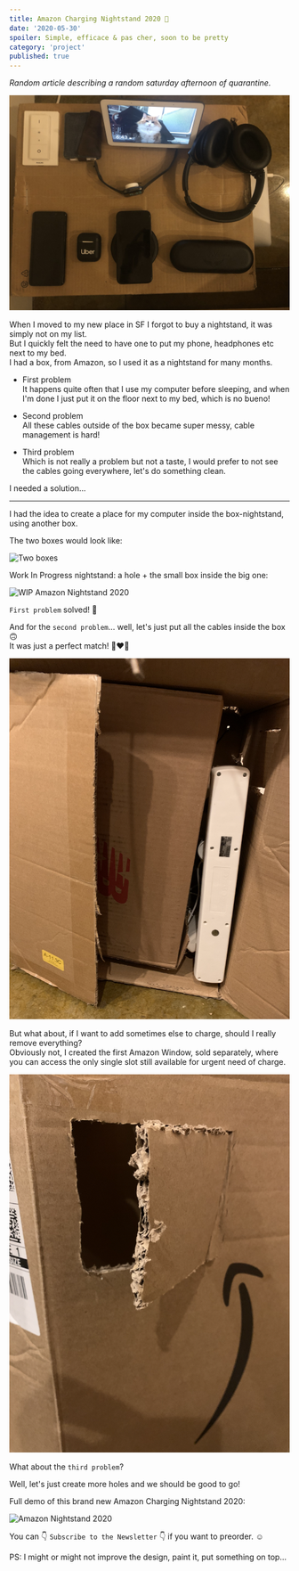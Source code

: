 ```yaml
---
title: Amazon Charging Nightstand 2020 🧰
date: '2020-05-30'
spoiler: Simple, efficace & pas cher, soon to be pretty
category: 'project'
published: true
---
```


_Random article describing a random saturday afternoon of quarantine._

![Amazon Nightstand 2020](./amazon-nightstand-2020.png)

When I moved to my new place in SF I forgot to buy a nightstand, it was simply not on my list.  
But I quickly felt the need to have one to put my phone, headphones etc next to my bed.  
I had a box, from Amazon, so I used it as a nightstand for many months.

- First problem  
It happens quite often that I use my computer before sleeping, and when I'm done I just put it on the floor next to my bed, which is no bueno!

- Second problem  
All these cables outside of the box became super messy, cable management is hard!

- Third problem  
Which is not really a problem but not a taste, I would prefer to not see the cables going everywhere, let's do something clean.

I needed a solution...

-----------------------

I had the idea to create a place for my computer inside the box-nightstand, using another box.

The two boxes would look like:

![Two boxes](./two-boxes.png)

Work In Progress nightstand: a hole + the small box inside the big one:

![WIP Amazon Nightstand 2020](./demo-wip-amazon-charging-nightstand.gif)

`First problem` solved! 🥳

And for the `second problem`... well, let's just put all the cables inside the box 🙃  
It was just a perfect match! 👩‍❤️‍👨

![Cables inside box](./cables-inside-box.png)

But what about, if I want to add sometimes else to charge, should I really remove everything?  
Obviously not, I created the first Amazon Window, sold separately, where you can access the only single slot still available for urgent need of charge.

![Amazon Window](./amazon-window.png)

What about the `third problem`?

Well, let's just create more holes and we should be good to go!

Full demo of this brand new Amazon Charging Nightstand 2020:

![Amazon Nightstand 2020](./demo-amazon-charging-nightstand.gif)

You can 👇 `Subscribe to the Newsletter` 👇 if you want to preorder. ☺️

PS: I might or might not improve the design, paint it, put something on top...